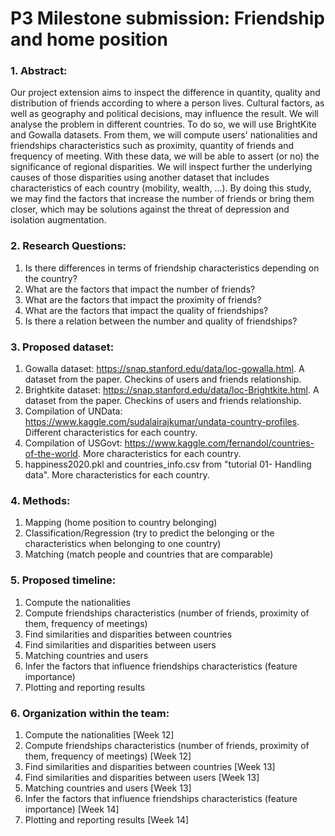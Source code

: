 # P3 Milestone submission: Friendship and home position 
### 1. Abstract:
Our project extension aims to inspect the difference in quantity, quality and distribution of friends according to where a person lives. Cultural factors, as well as geography and political decisions, may influence the result. We will analyse the problem in different countries.
To do so, we will use BrightKite and Gowalla datasets. From them, we will compute users' nationalities and friendships characteristics such as proximity, quantity of friends and frequency of meeting. With these data, we will be able to assert (or no) the significance of regional disparities. We will inspect further the underlying causes of those disparities using another dataset that includes characteristics of each country (mobility, wealth, ...). 
By doing this study, we may find the factors that increase the number of friends or bring them closer, which may be solutions against the threat of depression and isolation augmentation.
### 2. Research Questions:
1. Is there differences in terms of friendship characteristics depending on the country?
2. What are the factors that impact the number of friends? 
3. What are the factors that impact the proximity of friends?
4. What are the factors that impact the quality of friendships?
5. Is there a relation between the number and quality of friendships?
### 3. Proposed dataset:
1. Gowalla dataset: https://snap.stanford.edu/data/loc-gowalla.html. A dataset from the paper. Checkins of users and friends relationship.
2. Brightkite dataset: https://snap.stanford.edu/data/loc-Brightkite.html. A dataset from the paper. Checkins of users and friends relationship.
3. Compilation of UNData: https://www.kaggle.com/sudalairajkumar/undata-country-profiles. Different characteristics for each country.
4. Compilation of USGovt: https://www.kaggle.com/fernandol/countries-of-the-world. More characteristics for each country.
5. happiness2020.pkl and countries_info.csv from "tutorial 01- Handling data". More characteristics for each country.
### 4. Methods:
1. Mapping (home position to country belonging)
2. Classification/Regression (try to predict the belonging or the characteristics when belonging to one country)
3. Matching (match people and countries that are comparable)
### 5. Proposed timeline:
1. Compute the nationalities
2. Compute friendships characteristics (number of friends, proximity of them, frequency of meetings)
3. Find similarities and disparities between countries
4. Find similarities and disparities between users
5. Matching countries and users
6. Infer the factors that influence friendships characteristics (feature importance)
7. Plotting and reporting results
### 6. Organization within the team:
1. Compute the nationalities [Week 12]
2. Compute friendships characteristics (number of friends, proximity of them, frequency of meetings) [Week 12]
3. Find similarities and disparities between countries [Week 13]
4. Find similarities and disparities between users [Week 13]
5. Matching countries and users [Week 13]
6. Infer the factors that influence friendships characteristics (feature importance) [Week 14]
7. Plotting and reporting results [Week 14]
